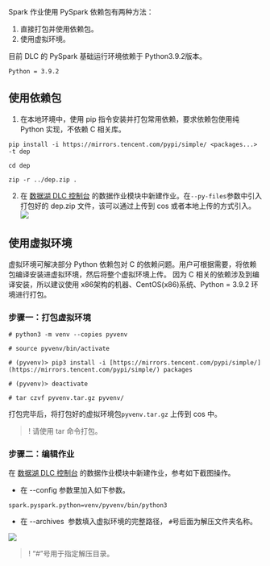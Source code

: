 Spark 作业使用 PySpark 依赖包有两种方法：
1. 直接打包并使用依赖包。
2. 使用虚拟环境。

目前 DLC 的 PySpark 基础运行环境依赖于 Python3.9.2版本。
```
Python = 3.9.2
```

## 使用依赖包
1. 在本地环境中，使用 pip 指令安装并打包常用依赖，要求依赖包使用纯 Python 实现，不依赖 C 相关库。
```
pip install -i https://mirrors.tencent.com/pypi/simple/ <packages...>  -t dep

cd dep

zip -r ../dep.zip .
```

2. 在 [数据湖 DLC 控制台](https://console.cloud.tencent.com/dlc) 的数据作业模块中新建作业。在`--py-files`参数中引入打包好的 dep.zip 文件，该可以通过上传到 cos 或者本地上传的方式引入。
![](https://qcloudimg.tencent-cloud.cn/raw/30880e73e33a3e189afe479bac6b8431.png)

## 使用虚拟环境  
虚拟环境可解决部分 Python 依赖包对 C 的依赖问题。用户可根据需要，将依赖包编译安装进虚拟环境，然后将整个虚拟环境上传。
因为 C 相关的依赖涉及到编译安装，所以建议使用 x86架构的机器、CentOS(x86)系统、Python = 3.9.2 环境进行打包。

### 步骤一：打包虚拟环境
```
# python3 -m venv --copies pyvenv

# source pyvenv/bin/activate

# (pyvenv)> pip3 install -i [https://mirrors.tencent.com/pypi/simple/](https://mirrors.tencent.com/pypi/simple/) packages

# (pyvenv)> deactivate

# tar czvf pyvenv.tar.gz pyvenv/
```
打包完毕后，将打包好的虚拟环境包`pyvenv.tar.gz` 上传到 cos 中。
>! 请使用 tar 命令打包。

### 步骤二：编辑作业
在 [数据湖 DLC 控制台](https://console.cloud.tencent.com/dlc) 的数据作业模块中新建作业，参考如下截图操作。
- 在 --config 参数里加入如下参数。
```
spark.pyspark.python=venv/pyvenv/bin/python3
```
- 在 --archives  参数填入虚拟环境的完整路径， `#`号后面为解压文件夹名称。

![](https://qcloudimg.tencent-cloud.cn/raw/f1078e28d3c33048ef7f229666a67f99.png)
>! “#”号用于指定解压目录。
